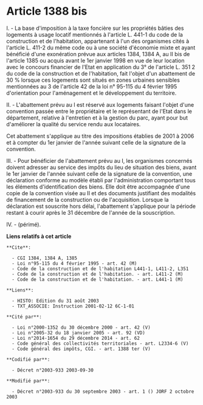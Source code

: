 # Article 1388 bis

I. - La base d'imposition à la taxe foncière sur les propriétés bâties des logements à usage locatif mentionnés à l'article
L. 441-1 du code de la construction et de l'habitation, appartenant à l'un des organismes cités à l'article L. 411-2 du même
code ou à une société d'économie mixte et ayant bénéficié d'une exonération prévue aux articles 1384, 1384 A, au II bis de
l'article 1385 ou acquis avant le 1er janvier 1998 en vue de leur location avec le concours financier de l'Etat en
application du 3° de l'article L. 351 2 du code de la construction et de l'habitation, fait l'objet d'un abattement de 30 %
lorsque ces logements sont situés en zones urbaines sensibles mentionnées au 3 de l'article 42 de la loi n° 95-115 du 4
février 1995 d'orientation pour l'aménagement et le développement du territoire.

II. - L'abattement prévu au I est réservé aux logements faisant l'objet d'une convention passée entre le propriétaire et le
représentant de l'Etat dans le département, relative à l'entretien et à la gestion du parc, ayant pour but d'améliorer la
qualité du service rendu aux locataires.

Cet abattement s'applique au titre des impositions établies de 2001 à 2006 et à compter du 1er janvier de l'année suivant
celle de la signature de la convention.

III. - Pour bénéficier de l'abattement prévu au I, les organismes concernés doivent adresser au service des impôts du lieu de
situation des biens, avant le 1er janvier de l'année suivant celle de la signature de la convention, une déclaration conforme
au modèle établi par l'administration comportant tous les éléments d'identification des biens. Elle doit être accompagnée
d'une copie de la convention visée au II et des documents justifiant des modalités de financement de la construction ou de
l'acquisition. Lorsque la déclaration est souscrite hors délai, l'abattement s'applique pour la période restant à courir
après le 31 décembre de l'année de la souscription.

IV. - (périmé).

**Liens relatifs à cet article**

	**Cite**:

	  - CGI 1384, 1384 A, 1385
	  - Loi n°95-115 du 4 février 1995 - art. 42 (M)
	  - Code de la construction et de l'habitation L441-1, L411-2, L351
	  - Code de la construction et de l'habitation. - art. L411-2 (M)
	  - Code de la construction et de l'habitation. - art. L441-1 (M)

	**Liens**:

	  - HISTO: Edition du 31 août 2003
	  - TXT_ASSOCIE: Instruction 2001-02-12 6C-1-01

	**Cité par**:

	  - Loi n°2000-1352 du 30 décembre 2000 - art. 42 (V)
	  - Loi n°2005-32 du 18 janvier 2005 - art. 92 (VD)
	  - Loi n°2014-1654 du 29 décembre 2014 - art. 62
	  - Code général des collectivités territoriales - art. L2334-6 (V)
	  - Code général des impôts, CGI. - art. 1388 ter (V)

	**Codifié par**:

	  - Décret n°2003-933 2003-09-30

	**Modifié par**:

	  - Décret n°2003-933 du 30 septembre 2003 - art. 1 () JORF 2 octobre 2003
